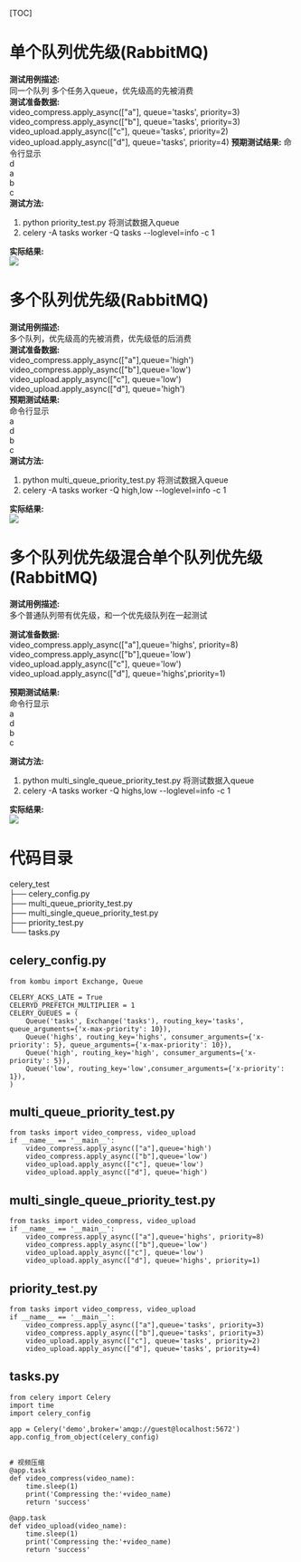 
[TOC]

# 单个队列优先级(RabbitMQ)
**测试用例描述:**  
同一个队列 多个任务入queue，优先级高的先被消费   
**测试准备数据:**  
video_compress.apply_async(["a"], queue='tasks', priority=3)  
video_compress.apply_async(["b"], queue='tasks', priority=3)  
video_upload.apply_async(["c"], queue='tasks', priority=2)  
video_upload.apply_async(["d"], queue='tasks', priority=4) 
**预期测试结果:** 
命令行显示  
d  
a  
b  
c  
**测试方法:**    
1. python priority_test.py 将测试数据入queue
2. celery -A tasks worker -Q tasks --loglevel=info -c 1

**实际结果:**  
![](leanote://file/getImage?fileId=5df199c14da5dc0607000004)

# 多个队列优先级(RabbitMQ)
**测试用例描述:**  
多个队列，优先级高的先被消费，优先级低的后消费  
**测试准备数据:**  
video_compress.apply_async(["a"],queue='high')  
video_compress.apply_async(["b"],queue='low')  
video_upload.apply_async(["c"], queue='low')  
video_upload.apply_async(["d"], queue='high')  
**预期测试结果:**  
命令行显示  
a  
d  
b  
c  
**测试方法:**  
1. python multi_queue_priority_test.py 将测试数据入queue  
2. celery -A tasks worker -Q high,low --loglevel=info -c 1  

**实际结果:**  
![](leanote://file/getImage?fileId=5df197994da5dc0607000002)    

# 多个队列优先级混合单个队列优先级(RabbitMQ)  

**测试用例描述:**  
    多个普通队列带有优先级，和一个优先级队列在一起测试  

**测试准备数据:**  
    video_compress.apply_async(["a"],queue='highs', priority=8)    
    video_compress.apply_async(["b"],queue='low')  
    video_upload.apply_async(["c"], queue='low')  
    video_upload.apply_async(["d"], queue='highs',priority=1)    
 
**预期测试结果:**  
    命令行显示  
    a  
    d  
    b  
    c  

**测试方法:**  
1. python multi_single_queue_priority_test.py 将测试数据入queue  
2. celery -A tasks worker -Q highs,low --loglevel=info -c 1  

**实际结果:**  
![](leanote://file/getImage?fileId=5df199384da5dc0607000003)  


# 代码目录
celery_test  
├── celery_config.py  
├── multi_queue_priority_test.py  
├── multi_single_queue_priority_test.py  
├── priority_test.py  
└── tasks.py  

## celery_config.py  
```
from kombu import Exchange, Queue

CELERY_ACKS_LATE = True
CELERYD_PREFETCH_MULTIPLIER = 1
CELERY_QUEUES = (
    Queue('tasks', Exchange('tasks'), routing_key='tasks', queue_arguments={'x-max-priority': 10}),
    Queue('highs', routing_key='highs', consumer_arguments={'x-priority': 5}, queue_arguments={'x-max-priority': 10}),
    Queue('high', routing_key='high', consumer_arguments={'x-priority': 5}),
    Queue('low', routing_key='low',consumer_arguments={'x-priority': 1}),
)
```
## multi_queue_priority_test.py
```
from tasks import video_compress, video_upload
if __name__ == '__main__':
    video_compress.apply_async(["a"],queue='high')
    video_compress.apply_async(["b"],queue='low')
    video_upload.apply_async(["c"], queue='low')
    video_upload.apply_async(["d"], queue='high')
```
## multi_single_queue_priority_test.py
```
from tasks import video_compress, video_upload
if __name__ == '__main__':
    video_compress.apply_async(["a"],queue='highs', priority=8)
    video_compress.apply_async(["b"],queue='low')
    video_upload.apply_async(["c"], queue='low')
    video_upload.apply_async(["d"], queue='highs', priority=1)
```
## priority_test.py
```
from tasks import video_compress, video_upload
if __name__ == '__main__':
    video_compress.apply_async(["a"],queue='tasks', priority=3)
    video_compress.apply_async(["b"],queue='tasks', priority=3)
    video_upload.apply_async(["c"], queue='tasks', priority=2)
    video_upload.apply_async(["d"], queue='tasks', priority=4)
```
## tasks.py
```
from celery import Celery
import time
import celery_config 
 
app = Celery('demo',broker='amqp://guest@localhost:5672')
app.config_from_object(celery_config)

 
# 视频压缩
@app.task
def video_compress(video_name):
    time.sleep(1)
    print('Compressing the:'+video_name)
    return 'success'
 
@app.task
def video_upload(video_name):
    time.sleep(1)
    print('Compressing the:'+video_name)
    return 'success'
```


